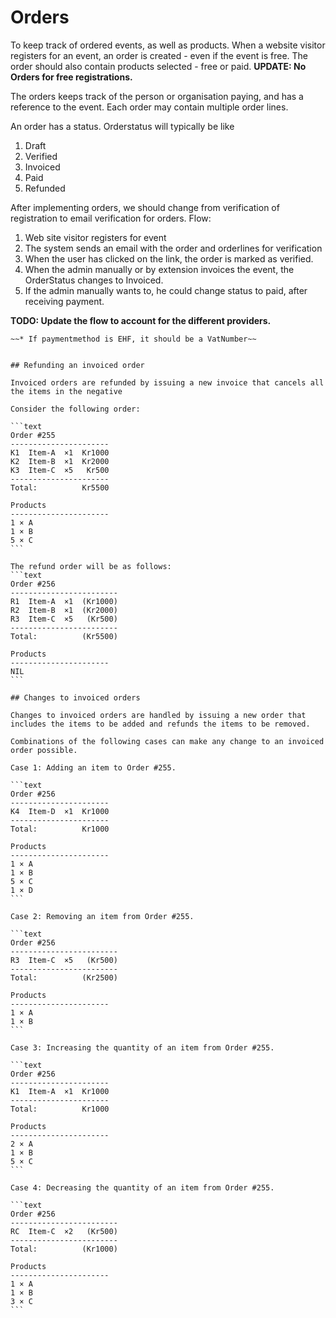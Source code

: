 # Orders

To keep track of ordered events, as well as products. When a website visitor registers for an event, an order is created - even if the event is free. The order should also contain products selected - free or paid. **UPDATE: No Orders for free registrations.**

The orders keeps track of the person or organisation paying, and has a reference to the event. Each order may contain multiple order lines.

An order has a status. Orderstatus will typically be like
1. Draft
1. Verified
1. Invoiced
1. Paid
1. Refunded

After implementing orders, we should change from verification of registration to email verification for orders. Flow:
1. Web site visitor registers for event
1. The system sends an email with the order and orderlines for verification
1. When the user has clicked on the link, the order is marked as verified.
1. When the admin manually or by extension invoices the event, the OrderStatus changes to Invoiced. 
1. If the admin manually wants to, he could change status to paid, after receiving payment. 

**TODO: Update the flow to account for the different providers.**

~~~Business rules to be implemented (later):~~   
~~* If paymentmethod is EHF, it should be a VatNumber~~


## Refunding an invoiced order

Invoiced orders are refunded by issuing a new invoice that cancels all the items in the negative

Consider the following order:

```text
Order #255
----------------------
K1  Item-A  ×1  Kr1000
K2  Item-B  ×1  Kr2000
K3  Item-C  ×5   Kr500
----------------------
Total:          Kr5500

Products
----------------------
1 × A
1 × B
5 × C
```

The refund order will be as follows:
```text
Order #256
------------------------
R1  Item-A  ×1  (Kr1000)
R2  Item-B  ×1  (Kr2000)
R3  Item-C  ×5   (Kr500)
------------------------
Total:          (Kr5500)

Products
----------------------
NIL
```

## Changes to invoiced orders

Changes to invoiced orders are handled by issuing a new order that includes the items to be added and refunds the items to be removed.

Combinations of the following cases can make any change to an invoiced order possible.

Case 1: Adding an item to Order #255.

```text
Order #256
----------------------
K4  Item-D  ×1  Kr1000
----------------------
Total:          Kr1000

Products
----------------------
1 × A
1 × B
5 × C
1 × D
```

Case 2: Removing an item from Order #255.

```text
Order #256
------------------------
R3  Item-C  ×5   (Kr500)
------------------------
Total:          (Kr2500)

Products
----------------------
1 × A
1 × B
```

Case 3: Increasing the quantity of an item from Order #255.

```text
Order #256
----------------------
K1  Item-A  ×1  Kr1000
----------------------
Total:          Kr1000

Products
----------------------
2 × A
1 × B
5 × C
```

Case 4: Decreasing the quantity of an item from Order #255.

```text
Order #256
------------------------
RC  Item-C  ×2   (Kr500)
------------------------
Total:          (Kr1000)

Products
----------------------
1 × A
1 × B
3 × C
```

